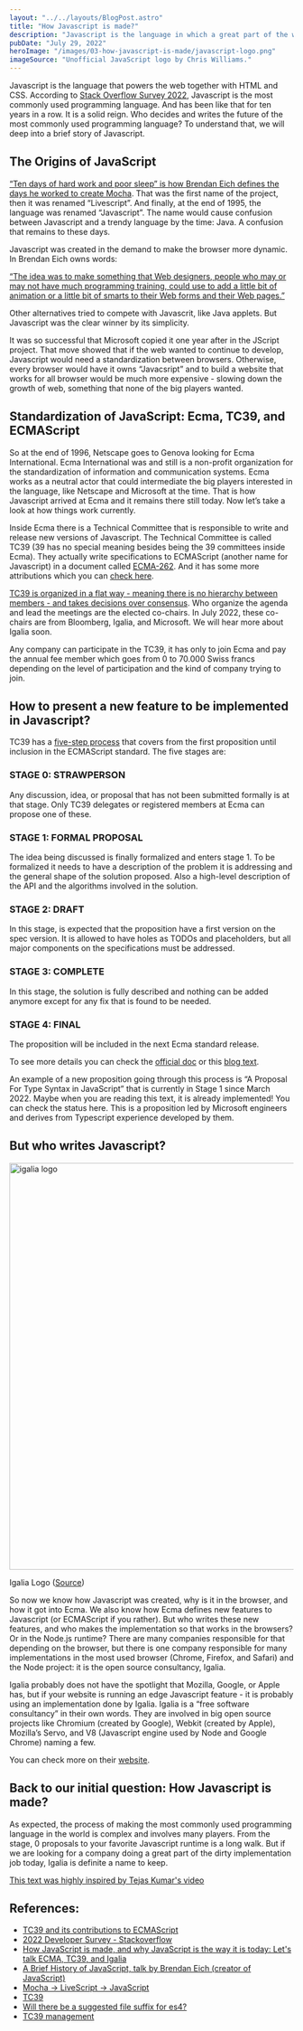 ```yaml
---
layout: "../../layouts/BlogPost.astro"
title: "How Javascript is made?"
description: "Javascript is the language in which a great part of the web is written. But who writes Javascript itself?"
pubDate: "July 29, 2022"
heroImage: "/images/03-how-javascript-is-made/javascript-logo.png"
imageSource: "Unofficial JavaScript logo by Chris Williams."
---
```


Javascript is the language that powers the web together with HTML and CSS. According to <a target="_blank" href="https://survey.stackoverflow.co/2022/#technology-most-popular-technologies" class="underline">Stack Overflow Survey 2022</a>, Javascript is the most commonly used programming language. And has been like that for ten years in a row. It is a solid reign. Who decides and writes the future of the most commonly used programming language? To understand that, we will deep into a brief story of Javascript.

## **The Origins of JavaScript**

<a target="_blank" href="https://www.youtube.com/watch?v=qKJP93dWn40" class="underline">“Ten days of hard work and poor sleep” is how Brendan Eich defines the days he worked to create Mocha</a>. That was the first name of the project, then it was renamed “Livescript”. And finally, at the end of 1995, the language was renamed “Javascript”. The name would cause confusion between Javascript and a trendy language by the time: Java. A confusion that remains to these days.

Javascript was created in the demand to make the browser more dynamic. In Brendan Eich owns words:

<a target="_blank" href="https://www.infoworld.com/article/2653798/javascript-creator-ponders-past--future.html" class="underline">“The idea was to make something that Web designers, people who may or may not have much programming training, could use to add a little bit of animation or a little bit of smarts to their Web forms and their Web pages.”</a>

Other alternatives tried to compete with Javascrit, like Java applets. But Javascript was the clear winner by its simplicity.

It was so successful that Microsoft copied it one year after in the JScript project. That move showed that if the web wanted to continue to develop, Javascript would need a standardization between browsers. Otherwise, every browser would have it owns “Javacsript” and to build a website that works for all browser would be much more expensive - slowing down the growth of web, something that none of the big players wanted.

## **Standardization of JavaScript: Ecma, TC39, and ECMAScript**

So at the end of 1996, Netscape goes to Genova looking for Ecma International. Ecma International was and still is a non-profit organization for the standardization of information and communication systems. Ecma works as a neutral actor that could intermediate the big players interested in the language, like Netscape and Microsoft at the time. That is how Javascript arrived at Ecma and it remains there still today. Now let’s take a look at how things work currently.

Inside Ecma there is a Technical Committee that is responsible to write and release new versions of Javascript. The Technical Committee is called TC39 (39 has no special meaning besides being the 39 committees inside Ecma). They actually write specifications to ECMAScript (another name for Javascript) in a document called <a target="_blank" href="https://262.ecma-international.org/13.0/" class="underline">ECMA-262</a>. And it has some more attributions which you can <a target="_blank" href="https://www.freecodecamp.org/news/tc39-and-its-contributions-to-ecmascript-c178b77f32e1/" class="underline">check here</a>.

<a target="_blank" href="https://github.com/tc39/how-we-work/blob/main/management.md" class="underline">TC39 is organized in a flat way - meaning there is no hierarchy between members - and takes decisions over consensus</a>. Who organize the agenda and lead the meetings are the elected co-chairs. In July 2022, these co-chairs are from Bloomberg, Igalia, and Microsoft. We will hear more about Igalia soon.

Any company can participate in the TC39, it has only to join Ecma and pay the annual fee member which goes from 0 to 70.000 Swiss francs depending on the level of participation and the kind of company trying to join.

## **How to present a new feature to be implemented in Javascript?**

TC39 has a <a target="_blank" href="https://tc39.es/process-document/" class="underline">five-step process</a> that covers from the first proposition until inclusion in the ECMAScript standard. The five stages are:

### STAGE 0: STRAWPERSON

Any discussion, idea, or proposal that has not been submitted formally is at that stage. Only TC39 delegates or registered members at Ecma can propose one of these.

### STAGE 1: FORMAL PROPOSAL

The idea being discussed is finally formalized and enters stage 1. To be formalized it needs to have a description of the problem it is addressing and the general shape of the solution proposed. Also a high-level description of the API and the algorithms involved in the solution.

### STAGE 2: DRAFT

In this stage, is expected that the proposition have a first version on the spec version. It is allowed to have holes as TODOs and placeholders, but all major components on the specifications must be addressed.

### STAGE 3: COMPLETE

In this stage, the solution is fully described and nothing can be added anymore except for any fix that is found to be needed.

### STAGE 4: FINAL

The proposition will be included in the next Ecma standard release.

To see more details you can check the <a target="_blank" href="https://tc39.es/process-document/" class="underline">official doc</a> or this <a target="_blank" href="https://www.freecodecamp.org/news/tc39-and-its-contributions-to-ecmascript-c178b77f32e1/" class="underline">blog text</a>.

An example of a new proposition going through this process is “A Proposal For Type Syntax in JavaScript” that is currently in Stage 1 since March 2022. Maybe when you are reading this text, it is already implemented! You can check the status here. This is a proposition led by Microsoft engineers and derives from Typescript experience developed by them.

## **But who writes Javascript?**

<img width="720" src="/images/03-how-javascript-is-made/igalia.png" alt="igalia logo">
<p class="italic text-xs">Igalia Logo (<a href="https://www.vectorlogo.zone/logos/igalia/index.html" class="underline text-xs">Source</a>)<p>

So now we know how Javascript was created, why is it in the browser, and how it got into Ecma. We also know how Ecma defines new features to Javascript (or ECMAScript if you rather). But who writes these new features, and who makes the implementation so that works in the browsers? Or in the Node.js runtime? There are many companies responsible for that depending on the browser, but there is one company responsible for many implementations in the most used browser (Chrome, Firefox, and Safari) and the Node project: it is the open source consultancy, Igalia.

Igalia probably does not have the spotlight that Mozilla, Google, or Apple has, but if your website is running an edge Javascript feature - it is probably using an implementation done by Igalia. Igalia is a “free software consultancy” in their own words. They are involved in big open source projects like Chromium (created by Google), Webkit (created by Apple), Mozilla’s Servo, and V8 (Javascript engine used by Node and Google Chrome) naming a few.

You can check more on their <a target="_blank" href="https://www.igalia.com/technology/compilers" class="underline">website</a>.

## **Back to our initial question: How Javascript is made?**

As expected, the process of making the most commonly used programming language in the world is complex and involves many players. From the stage, 0 proposals to your favorite Javascript runtime is a long walk. But if we are looking for a company doing a great part of the dirty implementation job today, Igalia is definite a name to keep.

<a target="_blank" href="https://www.youtube.com/watch?v=SUl36febsZg" class="underline italic">This text was highly inspired by Tejas Kumar's video</a>

## **References:**

<ul class="list-disc">

<li>
<a href="https://www.freecodecamp.org/news/tc39-and-its-contributions-to-ecmascript-c178b77f32e1/" class="underline">TC39 and its contributions to ECMAScript</a>
</li>

<li>
<a href="https://survey.stackoverflow.co/2022/#technology-most-popular-technologies" class="underline">2022 Developer Survey - Stackoverflow</a>
</li>

<li>
<a href="https://www.youtube.com/watch?v=SUl36febsZg" class="underline">How JavaScript is made, and why JavaScript is the way it is today: Let's talk ECMA, TC39, and Igalia</a>
</li>

<li>
<a href="https://www.youtube.com/watch?v=qKJP93dWn40" class="underline">A Brief History of JavaScript, talk by Brendan Eich (creator of JavaScript)</a>
</li>

<li>
<a href="https://knoji.com/article/mocha-livescript-javascript-2/" class="underline">Mocha -> LiveScript -> JavaScript</a>
</li>

<li>
<a href="https://www.ecma-international.org/technical-committees/tc39/" class="underline">TC39</a>
</li>

<li>
<a href="https://mail.mozilla.org/pipermail/es-discuss/2006-October/000133.html" class="underline">Will there be a suggested file suffix for es4?</a>
</li>

<li>
<a href="https://github.com/tc39/how-we-work/blob/main/management.md" class="underline">TC39 management</a>
</li>

</ul>
